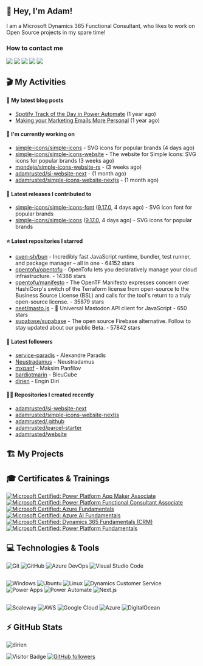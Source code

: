## 👋 Hey, I'm Adam!

I am a Microsoft Dynamics 365 Functional Consultant, who likes to work on Open Source projects in my spare time!

### How to contact me

[<img src="https://img.shields.io/badge/%40adamrusted.bsky.social-0560ff?style=for-the-badge&logo=bluesky&logoColor=white" />](https://bsky.app/profile/adamrusted.bsky.social)
[<img src="https://img.shields.io/badge/adamrusted-black?style=for-the-badge&logo=x&logoColor=white" />](https://x.com/adamrusted)
[<img src="https://img.shields.io/badge/adamrusted%40mstdn.social-6364FF?style=for-the-badge&logo=mastodon&logoColor=white" />](https://mstdn.social/@adamrusted)
[<img src="https://img.shields.io/badge/adamrusted-black?style=for-the-badge&logo=github&logoColor=white" />](https://github.com/adamrusted)
[<img src="https://img.shields.io/badge/blog.adamrusted.me-2962FF?style=for-the-badge&logo=hashnode&logoColor=white" />](https://blog.adamrusted.me/)
 
## 🎬 My Activities

#### 📖 My latest blog posts
- [Spotify Track of the Day in Power Automate](https://blog.adamrusted.me/track-of-the-day-power-automate) (1 year ago)
- [Making your Marketing Emails More Personal](https://blog.adamrusted.me/customizing-emails-in-d365-marketing) (1 year ago)

#### 👷 I'm currently working on

- [simple-icons/simple-icons](https://github.com/simple-icons/simple-icons) - SVG icons for popular brands (4 days ago)
- [simple-icons/simple-icons-website](https://github.com/simple-icons/simple-icons-website) - The website for Simple Icons: SVG icons for popular brands  (3 weeks ago)
- [mondeja/simple-icons-website-rs](https://github.com/mondeja/simple-icons-website-rs) -  (3 weeks ago)
- [adamrusted/si-website-next](https://github.com/adamrusted/si-website-next) -  (1 month ago)
- [adamrusted/simple-icons-website-nextjs](https://github.com/adamrusted/simple-icons-website-nextjs) -  (1 month ago)

#### 🚀 Latest releases I contributed to

- [simple-icons/simple-icons-font](https://github.com/simple-icons/simple-icons-font) ([9.17.0](https://github.com/simple-icons/simple-icons-font/releases/tag/9.17.0), 4 days ago) - SVG icon font for popular brands
- [simple-icons/simple-icons](https://github.com/simple-icons/simple-icons) ([9.17.0](https://github.com/simple-icons/simple-icons/releases/tag/9.17.0), 4 days ago) - SVG icons for popular brands

#### ⭐ Latest repositories I starred

- [oven-sh/bun](https://github.com/oven-sh/bun) - Incredibly fast JavaScript runtime, bundler, test runner, and package manager – all in one - 64152 stars
- [opentofu/opentofu](https://github.com/opentofu/opentofu) - OpenTofu lets you declaratively manage your cloud infrastructure. - 14388 stars
- [opentofu/manifesto](https://github.com/opentofu/manifesto) - The OpenTF Manifesto expresses concern over HashiCorp&#39;s switch of the Terraform license from open-source to the Business Source License (BSL) and calls for the tool&#39;s return to a truly open-source license. - 35879 stars
- [neet/masto.js](https://github.com/neet/masto.js) - 🐘 Universal Mastodon API client for JavaScript - 650 stars
- [supabase/supabase](https://github.com/supabase/supabase) - The open source Firebase alternative. Follow to stay updated about our public Beta. - 57842 stars

#### 👥 Latest followers

- [service-paradis](https://github.com/service-paradis) - Alexandre Paradis
- [Neustradamus](https://github.com/Neustradamus) - Neustradamus
- [mxpanf](https://github.com/mxpanf) - Maksim Panfilov
- [bardiotmarin](https://github.com/bardiotmarin) - BleuCube
- [dirien](https://github.com/dirien) - Engin Diri

#### 👨‍💻 Repositories I created recently

- [adamrusted/si-website-next](https://github.com/adamrusted/si-website-next)
- [adamrusted/simple-icons-website-nextjs](https://github.com/adamrusted/simple-icons-website-nextjs)
- [adamrusted/.github](https://github.com/adamrusted/.github)
- [adamrusted/parcel-starter](https://github.com/adamrusted/parcel-starter)
- [adamrusted/website](https://github.com/adamrusted/website)


## 🏗️ My Projects

##

## 🎓 Certificates & Trainings

<!--START_SECTION:badges-->

[![Microsoft Certified: Power Platform App Maker Associate](https://images.credly.com/size/110x110/images/60030167-ab95-46aa-8391-c069102e5602/power-platform-app-maker-600x600.png)](http://www.credly.com/badges/6949f8e9-c223-45a1-bac2-5aa2a5f26e4c "Microsoft Certified: Power Platform App Maker Associate")
[![Microsoft Certified: Power Platform Functional Consultant Associate](https://images.credly.com/size/110x110/images/243ab956-2af5-4abd-8b91-27bc580f17ae/power-platform-functional-consultant-600x600__1_.png)](http://www.credly.com/badges/b4acf85e-80fb-4f8c-93e6-77386b46d6fb "Microsoft Certified: Power Platform Functional Consultant Associate")
[![Microsoft Certified: Azure Fundamentals](https://images.credly.com/size/110x110/images/be8fcaeb-c769-4858-b567-ffaaa73ce8cf/image.png)](http://www.credly.com/badges/26c06ca5-8fd3-43b3-8f0b-062e746dbfee "Microsoft Certified: Azure Fundamentals")
[![Microsoft Certified: Azure AI Fundamentals](https://images.credly.com/size/110x110/images/4136ced8-75d5-4afb-8677-40b6236e2672/azure-ai-fundamentals-600x600.png)](http://www.credly.com/badges/52c364fb-3728-4d31-ac82-9621a7c86641 "Microsoft Certified: Azure AI Fundamentals")
[![Microsoft Certified: Dynamics 365 Fundamentals (CRM)](https://images.credly.com/size/110x110/images/42992295-0ee2-4527-982d-e51efbec40fc/dynamics365-fundamentals-crm-600x600.png)](http://www.credly.com/badges/18f46909-0a5f-428e-8c66-0b40b53451e6 "Microsoft Certified: Dynamics 365 Fundamentals (CRM)")
[![Microsoft Certified: Power Platform Fundamentals](https://images.credly.com/size/110x110/images/2a6251f2-737b-4bf6-9190-d77570cc76fc/CERT-Fundamentals-Power-Platform.png)](http://www.credly.com/badges/74fc371d-5a40-4f73-8ded-a802d2696235 "Microsoft Certified: Power Platform Fundamentals")
<!--END_SECTION:badges-->

## 💻 Technologies & Tools

![Git](https://img.shields.io/badge/git-F05033.svg?style=for-the-badge&logo=git&logoColor=white)
![GitHub](https://img.shields.io/badge/github-121011.svg?style=for-the-badge&logo=github&logoColor=white)
![Azure DevOps](https://img.shields.io/badge/Azure_DevOps-0078D7.svg?style=for-the-badge&logo=azuredevops)
![Visual Studio Code](https://img.shields.io/badge/Visual%20Studio%20Code-0078d7.svg?style=for-the-badge&logo=visual-studio-code&logoColor=white)

##

![Windows](https://img.shields.io/badge/Windows-0078D4.svg?style=for-the-badge&logo=windows)
![Ubuntu](https://img.shields.io/badge/Ubuntu-E95420?style=for-the-badge&logo=ubuntu&logoColor=white)
![Linux](https://img.shields.io/badge/Linux-FCC624?style=for-the-badge&logo=linux&logoColor=black)
![Dynamics Customer Service](https://img.shields.io/badge/D365_CE-0B53CE?style=for-the-badge&logo=dynamics365)
![Power Apps](https://img.shields.io/badge/Power_Apps-742774?style=for-the-badge&logo=powerapps)
![Power Automate](https://img.shields.io/badge/Power_Automate-0066FF?style=for-the-badge&logo=powerautomate)
![Next.js](https://img.shields.io/badge/Next.js-black?style=for-the-badge&logo=nextdotjs)


##

![Scaleway](https://img.shields.io/badge/Scaleway-4f0599.svg?style=for-the-badge&logo=scaleway&logoColor=white)
![AWS](https://img.shields.io/badge/AWS-FF9900.svg?style=for-the-badge&logo=amazon-aws&logoColor=white)
![Google Cloud](https://img.shields.io/badge/Google_Cloud-4285F4.svg?style=for-the-badge&logo=google-cloud&logoColor=white)
![Azure](https://img.shields.io/badge/Azure-0078D4.svg?style=for-the-badge&logo=microsoft-azure&logoColor=white)
![DigitalOcean](https://img.shields.io/badge/DigitalOcean-0080FF.svg?style=for-the-badge&logo=DigitalOcean&logoColor=white)

## ⚡ GitHub Stats

![dirien](https://github-readme-stats.vercel.app/api?username=adamrusted&show_icons=true&count_private=true&theme=dracula)

![Visitor Badge](https://visitor-badge.laobi.icu/badge?page_id=adamrusted)
[![GitHub followers](https://img.shields.io/github/followers/adamrusted.svg?style=social&label=Follow&maxAge=2592000)](https://github.com/dirien?tab=followers)
